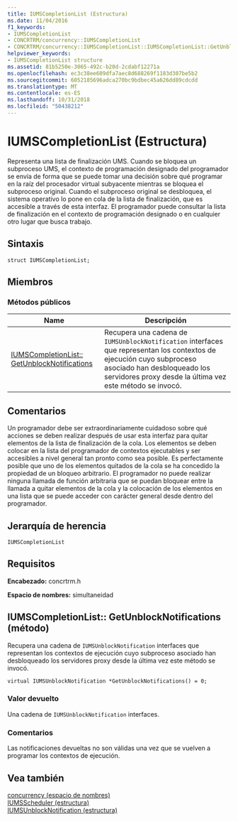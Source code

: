 ```yaml
---
title: IUMSCompletionList (Estructura)
ms.date: 11/04/2016
f1_keywords:
- IUMSCompletionList
- CONCRTRM/concurrency::IUMSCompletionList
- CONCRTRM/concurrency::IUMSCompletionList::IUMSCompletionList::GetUnblockNotifications
helpviewer_keywords:
- IUMSCompletionList structure
ms.assetid: 81b5250e-3065-492c-b20d-2cdabf12271a
ms.openlocfilehash: ec3c38ee609dfa7aec8d688269f1183d307be5b2
ms.sourcegitcommit: 6052185696adca270bc9bdbec45a626dd89cdcdd
ms.translationtype: MT
ms.contentlocale: es-ES
ms.lasthandoff: 10/31/2018
ms.locfileid: "50438212"
---
```

# <a name="iumscompletionlist-structure"></a>IUMSCompletionList (Estructura)

Representa una lista de finalización UMS. Cuando se bloquea un subproceso UMS, el contexto de programación designado del programador se envía de forma que se puede tomar una decisión sobre qué programar en la raíz del procesador virtual subyacente mientras se bloquea el subproceso original. Cuando el subproceso original se desbloquea, el sistema operativo lo pone en cola de la lista de finalización, que es accesible a través de esta interfaz. El programador puede consultar la lista de finalización en el contexto de programación designado o en cualquier otro lugar que busca trabajo.

## <a name="syntax"></a>Sintaxis

```
struct IUMSCompletionList;
```

## <a name="members"></a>Miembros

### <a name="public-methods"></a>Métodos públicos

|Name|Descripción|
|----------|-----------------|
|[IUMSCompletionList:: GetUnblockNotifications](#getunblocknotifications)|Recupera una cadena de `IUMSUnblockNotification` interfaces que representan los contextos de ejecución cuyo subproceso asociado han desbloqueado los servidores proxy desde la última vez este método se invocó.|

## <a name="remarks"></a>Comentarios

Un programador debe ser extraordinariamente cuidadoso sobre qué acciones se deben realizar después de usar esta interfaz para quitar elementos de la lista de finalización de la cola. Los elementos se deben colocar en la lista del programador de contextos ejecutables y ser accesibles a nivel general tan pronto como sea posible. Es perfectamente posible que uno de los elementos quitados de la cola se ha concedido la propiedad de un bloqueo arbitrario. El programador no puede realizar ninguna llamada de función arbitraria que se puedan bloquear entre la llamada a quitar elementos de la cola y la colocación de los elementos en una lista que se puede acceder con carácter general desde dentro del programador.

## <a name="inheritance-hierarchy"></a>Jerarquía de herencia

`IUMSCompletionList`

## <a name="requirements"></a>Requisitos

**Encabezado:** concrtrm.h

**Espacio de nombres:** simultaneidad

##  <a name="getunblocknotifications"></a>  IUMSCompletionList:: GetUnblockNotifications (método)

Recupera una cadena de `IUMSUnblockNotification` interfaces que representan los contextos de ejecución cuyo subproceso asociado han desbloqueado los servidores proxy desde la última vez este método se invocó.

```
virtual IUMSUnblockNotification *GetUnblockNotifications() = 0;
```

### <a name="return-value"></a>Valor devuelto

Una cadena de `IUMSUnblockNotification` interfaces.

### <a name="remarks"></a>Comentarios

Las notificaciones devueltas no son válidas una vez que se vuelven a programar los contextos de ejecución.

## <a name="see-also"></a>Vea también

[concurrency (espacio de nombres)](concurrency-namespace.md)<br/>
[IUMSScheduler (estructura)](iumsscheduler-structure.md)<br/>
[IUMSUnblockNotification (estructura)](iumsunblocknotification-structure.md)
